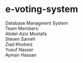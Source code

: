 # e-voting-system

Database Managment System
<br/>Team Members:
<br/>Abdel-Aziz Mostafa
<br/>Steven Sameh
<br/>Ziad Khobeiz
<br/>Yusuf Nasser
<br/>Ayman Hassan
